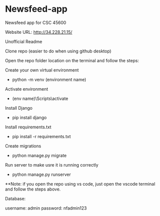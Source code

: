 # Newsfeed-app
Newsfeed app for CSC 45600

Website URL: http://34.228.21.15/

Unofficial Readme
 
Clone repo (easier to do when using github desktop)

Open the repo folder location on the terminal and follow the steps:

Create your own virtual environment
  - python -m venv (environment name)

Activate environment
  - (env name)\Scripts\activate

Install Django
  - pip install django

Install requirements.txt
  - pip install -r requirements.txt

Create migrations
  - python manage.py migrate

Run server to make usre it is running correctly
  - python manage.py runserver


**Note: if you open the repo using vs code, just open the vscode terminal and
  follow the steps above. 


Database:

username: admin
password: nfadmin123
